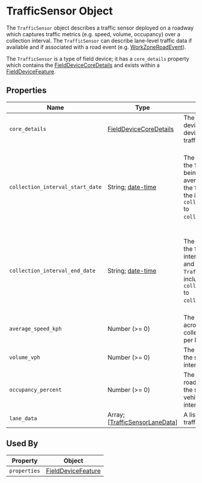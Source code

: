 # TrafficSensor Object
The `TrafficSensor` object describes a traffic sensor deployed on a roadway which captures traffic metrics (e.g. speed, volume, occupancy) over a collection interval. The `TrafficSensor` can describe lane-level traffic data if available and if associated with a road event (e.g. [WorkZoneRoadEvent](/spec-content/objects/WorkZoneRoadEvent.md)).

The `TrafficSensor` is a type of field device; it has a `core_details` property which contains the [FieldDeviceCoreDetails](/spec-content/objects/FieldDeviceCoreDetails.md) and exists within a [FieldDeviceFeature](/spec-content/objects/FieldDeviceFeature.md).

## Properties
Name | Type | Description | Conformance | Notes
--- | --- | --- | --- | ---
`core_details` | [FieldDeviceCoreDetails](/spec-content/objects/FieldDeviceCoreDetails.md) | The core details of the field device shared by all field devices types, not specific to traffic sensors. | Required | This property appears on all field devices.
`collection_interval_start_date` | String; [date-time](https://tools.ietf.org/html/draft-handrews-json-schema-validation-01#section-7.3.1) | The UTC date and time where the `TrafficSensor` data began being collected at. The averages and totals contained in the `TrafficSensor` data apply to the inclusive interval of `collection_interval_start_date` to `collection_interval_end_date`. | Required | All datetime formats shall follow [RFC 3339 Section 5.6](https://tools.ietf.org/html/rfc3339#section-5.6). Example: `2016-11-03T19:37:00Z`. <br />Please see [Business Rule](/Creating_a_WZDx_Feed.md#business-rules) #5.
`collection_interval_end_date` | String; [date-time](https://tools.ietf.org/html/draft-handrews-json-schema-validation-01#section-7.3.1) | The UTC date and time where the `TrafficSensor` collection interval ended. The averages and totals contained in the `TrafficSensor` data apply to the inclusive interval of `collection_interval_start_date` to `collection_interval_end_date`. | Required | All datetime formats shall follow [RFC 3339 Section 5.6](https://tools.ietf.org/html/rfc3339#section-5.6). Example: `2016-11-03T19:37:00Z`. <br />Please see [Business Rule](/Creating_a_WZDx_Feed.md#business-rules) #5.
`average_speed_kph` | Number (>= 0) | The average speed of vehicles across all lanes over the collection interval in kilometers per hour. | Optional |
`volume_vph` | Number (>= 0) | The rate of vehicles passing by the sensor during the collection interval in vehicles per hour. | Optional |
`occupancy_percent` | Number (>= 0) | The percent of time the roadway section monitored by the sensor was occupied by a vehicle over the collection interval. | Optional |
`lane_data` | Array; [[TrafficSensorLaneData](/spec-content/objects/TrafficSensorLaneData.md)] | A list of objects each describing traffic data for a specific lane. | Optional |

## Used By
Property | Object
--- | ---
`properties` | [FieldDeviceFeature](/spec-content/objects/FieldDeviceFeature.md)
